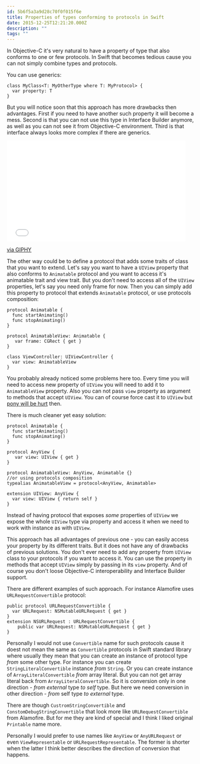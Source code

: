 ```yaml
---
id: 5b6f5a3a9d28c70f0f015f6e
title: Properties of types conforming to protocols in Swift
date: 2015-12-25T12:21:20.000Z
description: ""
tags: ""
---
```


In Objective-C it's very natural to have a property of type that also conforms to one or few protocols. In Swift that becomes tedious cause you can not simply combine types and protocols.

<!-- description -->

You can use generics:

    class MyClass<T: MyOtherType where T: MyProtocol> {
      var property: T
    }

But you will notice soon that this approach has more drawbacks then advantages. First if you need to have another such property it will become a mess. Second is that you can not use this type in Interface Builder anymore, as well as you can not see it from Objective-C environment. Third is that interface always looks more complex if there are generics.

<iframe src="//giphy.com/embed/LrRcT6zYxAMRW" width="480" height="270" frameborder="0" class="giphy-embed" allowfullscreen></iframe>

[via GIPHY](http://giphy.com/gifs/one-direction-harry-styles-hmm-LrRcT6zYxAMRW)

The other way could be to define a protocol that adds some traits of class that you want to extend. Let's say you want to have a `UIView` property that also conforms to `Animatable` protocol and you want to access it's animatable trait and view trait. But you don't need to access all of the `UIView` properties, let's say you need only frame for now. Then you can simply add this property to protocol that extends `Animatable` protocol, or use protocols composition:

    protocol Animatable {
      func startAnimating()
      func stopAnimating()
    }
    
    protocol AnimatableView: Animatable {
       var frame: CGRect { get }
    }
    
    class ViewController: UIViewController {
      var view: AnimatableView
    }

You probably already noticed some problems here too. Every time you will need to access new property of `UIView` you will need to add it to `AnimatableView` property. Also you can not pass `view` property as argument to methods that accept `UIView`. You can of course force cast it to `UIView` but [pony will be hurt](http://alisoftware.github.io/swift/2015/09/14/thinking-in-swift-1-addendum/) then.

There is much cleaner yet easy solution:

    protocol Animatable {
      func startAnimating()
      func stopAnimating()
    }
    
    protocol AnyView {
       var view: UIView { get }
    }
    
    protocol AnimatableView: AnyView, Animatable {}
    //or using protocols composition
    typealias AnimatableView = protocol<AnyView, Animatable>
    
    extension UIView: AnyView {
      var view: UIView { return self }
    }

Instead of having protocol that exposes _some_ properties of `UIView` we expose the whole `UIView` type via property and access it when we need to work with instance as with `UIView`.

This approach has all advantages of previous one - you can easily access your property by its different traits. But it does not have any of drawbacks of previous solutions. You don't ever need to add any property from `UIView` class to your protocols if you want to access it. You can use the property in methods that accept `UIView` simply by passing in its `view` property. And of course you don't loose Objective-C interoperability and Interface Builder support.

There are different examples of such approach. For instance Alamofire uses `URLRequestConvertible` protocol:

    public protocol URLRequestConvertible {
      var URLRequest: NSMutableURLRequest { get }
    }
    extension NSURLRequest : URLRequestConvertible {
        public var URLRequest: NSMutableURLRequest { get }
    }

Personally I would not use `Convertible` name for such protocols cause it doest not mean the same as `Convertible` protocols in Swift standard library where usually they mean that you can create an instance of protocol type _from_ some other type. For instance you can create `StringLiteralConvertible` instance _from_ `String`. Or you can create instance of `ArrayLiteralConvertible` _from_ array literal. But you can not get array literal back from `ArrayLiteralConvertible`. So it is conversion only in one direction - _from external_ type _to self_ type. But here we need conversion in other direction - _from_ self type _to external_ type.

There are though `CustromStringConvertible` and `ConstomDebugStringConvertible` that look more like `URLRequestConvertible` from Alamofire. But for me they are kind of special and I think I liked original `Printable` name more.

Personally I would prefer to use names like `AnyView` or `AnyURLRequest` or even `ViewRepresentable` or `URLRequestRepresentable`. The former is shorter when the latter I think better describes the direction of conversion that happens.
